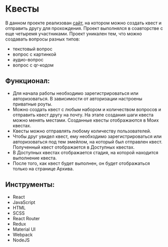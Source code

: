 # Квесты
В данном проекте реализован [cайт](https://questy.fun/), на котором можно создать квест и отправить другу для прохождения. Проект выполнялся в соавторстве с еще четыремя участниками.
Проект уникален тем, что можно создавать вопросы разных типов:
* текстовый вопрос
* вопрос с картинкой
* аудио-вопрос
* вопрос с qr-кодом

## Функционал:
* Для начала работы необходимо зарегистрироваться или авторизоваться. В зависимости от авторизации настроены приватные роуты.
* Можно создать квест с любым набором и количеством вопросов и отправить квест другу на почту. На этапе создания шаги квеста можно менять местами. Созданные квесты отображаются в Моих квестах.
* Квесты можно отправлять любому количеству пользователей.
* Чтобы друг увидел квест, ему необходимо зарегистрироваться или авторизоваться под тем эмейлом, на который был отправлен квест. Полученный квест отображается в Доступных квестах.
* В Доступных квестах отображается стадия, на которой находится выполнение квеста.
* После того, как квест будет выполнен, он будет отображаться только на странице Архива.

## Инструменты:
* React
* JavaScript
* HTML
* SCSS
* React Router
* Redux
* Material UI
* Webpack
* NodeJS
